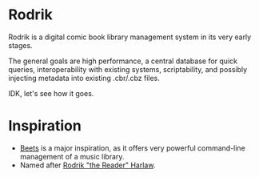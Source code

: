# Rodrik
Rodrik is a digital comic book library management system in its very early stages.

The general goals are high performance, a central database for quick queries, interoperability with existing systems, scriptability, and possibly injecting metadata into existing .cbr/.cbz files.

IDK, let's see how it goes.

# Inspiration

- [Beets](https://github.com/beetbox/beets) is a major inspiration, as it offers very powerful command-line management of a music library.
- Named after [Rodrik "the Reader" Harlaw](https://awoiaf.westeros.org/index.php/Rodrik_Harlaw).
